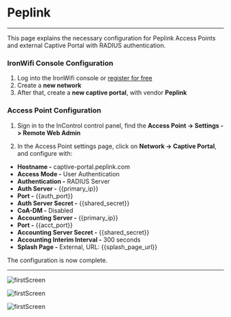 # **Peplink**

---

This page explains the necessary configuration for Peplink Access Points and external Captive Portal with RADIUS authentication.

### IronWifi Console Configuration

1. Log into the IronWifi console or [register for free](https://console.ironwifi.com/register)
2. Create a **new network**
3. After that, create a **new captive portal**, with vendor **Peplink**

### Access Point Configuration

1. Sign in to the InControl control panel, find the **Access Point -> Settings -> Remote Web Admin**

2. In the Access Point settings page, click on **Network -> Captive Portal**, and configure with:

- **Hostname -** captive-portal.peplink.com
- **Access Mode -** User Authentication
- **Authentication -** RADIUS Server
- **Auth Server -** {{primary_ip}}
- **Port -** {{auth_port}}
- **Auth Server Secret -** {{shared_secret}}
- **CoA-DM -** Disabled
- **Accounting Server -** {{primary_ip}}
- **Port -** {{acct_port}}
- **Accounting Server Secret -** {{shared_secret}}
- **Accounting Interim Interval -** 300 seconds
- **Splash Page -** External, URL: {{splash_page_url}}
 
The configuration is now complete. 

---

![firstScreen](https://raw.githubusercontent.com/IronWifi/docs/master/configuration-guides/peplink/peplink1.png)

![firstScreen](https://raw.githubusercontent.com/IronWifi/docs/master/configuration-guides/peplink/peplink2.png)

![firstScreen](https://raw.githubusercontent.com/IronWifi/docs/master/configuration-guides/peplink/peplink3.png)
